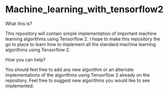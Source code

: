 # Machine_learning_with_tensorflow2

What this is? 

This repository will contain simple implementation of important machine learning algorithms using Tensorflow 2. I hope to make this repository the go to place to learn how to implement all the standard machine learning algorithms using Tensorflow 2. 

How you can help?

You should feel free to add any new algorithm or an alternate implementations of the algorithms using Tensorflow 2 already on the repository. Feel free to suggest new algorithms you would like to see implemented.